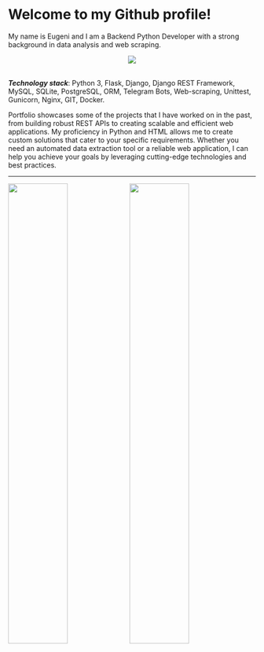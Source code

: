 # Welcome to my Github profile!

My name is Eugeni and I am a Backend Python Developer with a strong background in data analysis and web scraping.

<div align="center">
    <img src="https://github-readme-stats.vercel.app/api/top-langs/?username=EugeniGrivtsov&layout=compact">
    
</div>
<br>

***Technology stack***: Python 3, Flask, Django, Django REST Framework, MySQL, SQLite, PostgreSQL, ORM, Telegram Bots, Web-scraping, Unittest, Gunicorn, Nginx, GIT, Docker.

Portfolio showcases some of the projects that I have worked on in the past, from building robust REST APIs to creating scalable and efficient web applications. My proficiency in Python and HTML allows me to create custom solutions that cater to your specific requirements. Whether you need an automated data extraction tool or a reliable web application, I can help you achieve your goals by leveraging cutting-edge technologies and best practices.


---

<div style="width: 100%;">
    <a href="https://leetcode.com/egrivtsov/"><img src="https://leetcard.jacoblin.cool/egrivtsov?border=0" style="width: 49%; float: left;"></a>
    <a href="https://www.codewars.com/users/egrivtsov"><img src="https://github.r2v.ch/codewars?user=egrivtsov&theme=light&hide_clan=true" style="width: 49%; float: left;"></a>
</div>










 
